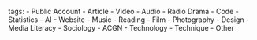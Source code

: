 tags:
    - Public Account
    - Article
    - Video
    - Audio
    - Radio Drama
    - Code
    - Statistics
    - AI
    - Website
    - Music
    - Reading
    - Film
    - Photography
    - Design
    - Media Literacy
    - Sociology
    - ACGN
    - Technology
    - Technique
    - Other